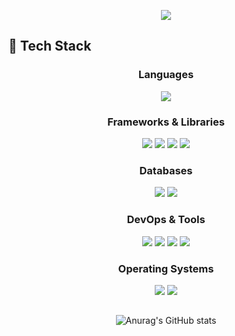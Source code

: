 <p align='center'>
    <img src="https://capsule-render.vercel.app/api?type=waving&height=150&text=Kaon's%20Github&fontAlign=52&fontAlignY=40&color=0:40E0D1,100:48D1CC"/>
</p>

## 🍃 Tech Stack
<div align=center>

### Languages
<img src="https://img.shields.io/badge/Java-008080?style=for-the-badge&logo=openjdk&logoColor=white">

### Frameworks & Libraries
<img src="https://img.shields.io/badge/Spring-2DB33F?style=for-the-badge&logo=spring&logoColor=white">
<img src="https://img.shields.io/badge/Spring Boot-2DB33F?style=for-the-badge&logo=springboot&logoColor=white">
<img src="https://img.shields.io/badge/JPA-59666C?style=for-the-badge&logo=hibernate&logoColor=white">
<img src="https://img.shields.io/badge/MyBatis-B01027?style=for-the-badge&logo=mybatis&logoColor=white">

### Databases
<img src="https://img.shields.io/badge/mysql-00758F?style=for-the-badge&logo=mysql&logoColor=white"/>
<img src="https://img.shields.io/badge/Oracle-F80000?style=for-the-badge&logo=Oracle&logoColor=white"/>

### DevOps & Tools
<img src="https://img.shields.io/badge/IntelliJ IDEA-3C3F41?style=for-the-badge&logo=intellijidea&logoColor=white">
<img src="https://img.shields.io/badge/Eclipse-2C2255?style=for-the-badge&logo=eclipseide&logoColor=white"/>
<img src="https://img.shields.io/badge/GitHub-181717?style=for-the-badge&logo=github&logoColor=white">
<img src="https://img.shields.io/badge/Slack-4A154B?style=for-the-badge&logo=slack&logoColor=white">

### Operating Systems
<img src="https://img.shields.io/badge/Mac OS-000000?style=for-the-badge&logo=macos&logoColor=white">
<img src="https://img.shields.io/badge/windows-0078D4?style=for-the-badge&logo=windows&logoColor=white"/>

##

![Anurag's GitHub stats](https://github-readme-stats.vercel.app/api?username=DlrkdhsOff&show_icons=true&theme=tokyonight)

</div>
